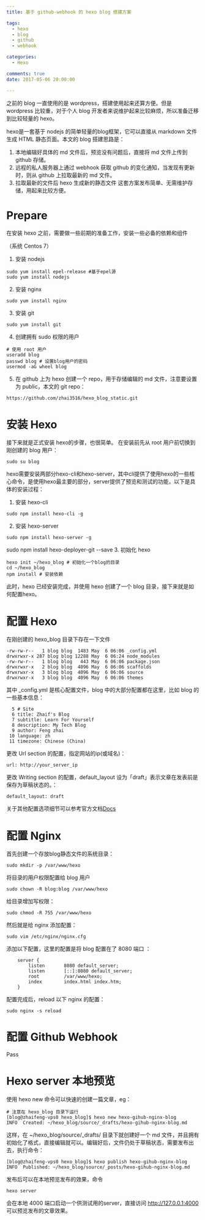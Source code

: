```yaml
---
title: 基于 github-webhook 的 hexo blog 搭建方案

tags:
  - hexo
  - blog
  - github
  - webhook

categories:
  - Hexo

comments: true
date: 2017-05-06 20:00:00

---
```


之前的 blog 一直使用的是 wordpress，搭建使用起来还算方便。但是 wordpress  比较重，对于个人 blog 开发者来说维护起来比较麻烦，所以准备迁移到比较轻量的 hexo。

hexo是一套基于 nodejs 的简单轻量的blog框架，它可以直接从 markdown 文件生成 HTML 静态页面。本文的 blog 搭建思路是：
1. 本地编辑好具体的 md 文件后，预览没有问题后，直接将 md 文件上传到 github 存储。
2. 远程的私人服务器上通过 webhook 获取 github 的变化通知，当发现有更新时，则从 github 上拉取最新的 md 文件。
3. 拉取最新的文件后 hexo 生成新的静态文件
这套方案发布简单、无需维护存储，用起来比较方便。

Prepare
==================
在安装 hexo 之前，需要做一些前期的准备工作，安装一些必备的依赖和组件

（系统 Centos 7）
1. 安装 nodejs
``` shell
sudo yum install epel-release #基于epel源
sudo yum install nodejs
```
2. 安装 nginx
``` shell
sudo yum install nginx
```
3. 安装 git
``` shell
sudo yum install git
```
4. 创建拥有 sudo 权限的用户
``` shell
# 使用 root 用户
useradd blog
passwd blog # 设置blog用户的密码
usermod -aG wheel blog
```
5. 在 github 上为 hexo 创建一个 repo，用于存储编辑的 md 文件，注意要设置为 public，本文的 git repo：
```
https://github.com/zhai3516/hexo_blog_static.git
```


安装 Hexo
=====================
接下来就是正式安装 hexo的步骤，也很简单。
在安装前先从 root 用户前切换到 刚创建的 blog 用户：
```shell
sudo su blog
```

hexo需要安装两部分hexo-cli和hexo-server，其中cli提供了使用hexo的一些核心命令，是使用hexo最主要的部分，server提供了预览和测试的功能，以下是具体的安装过程：
1. 安装 hexo-cli
``` shell
sudo npm install hexo-cli -g
```
2. 安装 hexo-server
``` shell
sudo npm install hexo-server -g
```
sudo npm install hexo-deployer-git --save 
3. 初始化 hexo
``` shell
hexo init ~/hexo_blog # 初始化一个blog的目录
cd ~/hexo_blog 
npm install # 安装依赖
```
此时，hexo 已经安装完成，并使用 hexo 创建了一个 blog 目录，接下来就是如何配置hexo。

配置 Hexo
==================
在刚创建的 hexo_blog 目录下存在一下文件
```
-rw-rw-r--   1 blog blog  1483 May  6 06:06 _config.yml
drwxrwxr-x 287 blog blog 12288 May  6 06:24 node_modules
-rw-rw-r--   1 blog blog   443 May  6 06:06 package.json
drwxrwxr-x   2 blog blog  4096 May  6 06:06 scaffolds
drwxrwxr-x   3 blog blog  4096 May  6 06:06 source
drwxrwxr-x   3 blog blog  4096 May  6 06:06 themes
```
其中 _config.yml 是核心配置文件，blog 中的大部分配置都在这里，比如 blog 的一些基本信息：
```
  5 # Site
  6 title: Zhaif's Blog
  7 subtitle: Learn For Yourself
  8 description: My Tech Blog
  9 author: Feng zhai
 10 language: zh
 11 timezone: Chinese (China)
```
更改 Url section 的配置，指定网站的ip(或域名)：
``` 
url: http://your_server_ip
```
更改 Writing section 的配置，default_layout 设为「draft」表示文章在发表前是保存为草稿状态的。：
```
default_layout: draft 
```
关于其他配置选项细节可以参考官方文档[Docs](https://hexo.io/docs/configuration.html)

配置 Nginx
==========
首先创建一个存放blog静态文件的系统目录：
``` shell
sudo mkdir -p /var/www/hexo
```
将目录的用户权限配置给 blog 用户
``` shell
sudo chown -R blog:blog /var/www/hexo
```
给目录增加写权限：
```shell
sudo chmod -R 755 /var/www/hexo
```
然后就是给 nginx 添加配置：
```
sudo vim /etc/nginx/nginx.cfg
```
添加以下配置，这里的配置是将 blog 配置在了 8080 端口 ：
```
    server {
        listen       8080 default_server;
        listen       [::]:8080 default_server;
        root         /var/www/hexo;
        index        index.html index.htm;
    }
```

配置完成后，reload 以下 nginx 的配置：
```
sudo nginx -s reload
```
配置 Github Webhook
===========
Pass


Hexo server 本地预览
====================
使用 hexo new 命令可以快速的创建一篇文章，eg：
```
# 注意在 hexo_blog 目录下运行
[blog@zhaifeng-vps0 hexo_blog]$ hexo new hexo-gihub-nginx-blog
INFO  Created: ~/hexo_blog/source/_drafts/hexo-gihub-nginx-blog.md
```
这样，在  ~/hexo_blog/source/_drafts/ 目录下就创建好一个 md 文件，并且拥有初始化了格式，直接编辑就可以。编辑好后，文件仍处于草稿状态，需要发布出去，执行命令：
``` shell
[blog@zhaifeng-vps0 hexo_blog]$ hexo publish hexo-gihub-nginx-blog
INFO  Published: ~/hexo_blog/source/_posts/hexo-gihub-nginx-blog.md
```
发布后可以在本地预览发布的效果，命令
```
hexo server 
```
会在本地 4000 端口启动一个供测试用的server，直接访问 http://127.0.0.1:4000 可以预览发布的文章效果。


